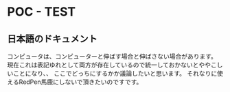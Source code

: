 # POC - TEST
## 日本語のドキュメント

コンピュータは、コンピューターと伸ばす場合と伸ばさない場合があります。
現在これは表記ゆれとして両方が存在しているので統一しておかないとややこしいことになり、、
ここでどっちにするかか議論したいと思います。
それなりに使えるRedPen馬鹿にしないで頂きたいのですです。
